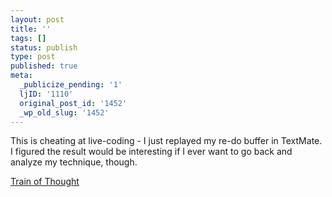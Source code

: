 ```yaml
---
layout: post
title: ''
tags: []
status: publish
type: post
published: true
meta:
  _publicize_pending: '1'
  ljID: '1110'
  original_post_id: '1452'
  _wp_old_slug: '1452'
---
```

This is cheating at live-coding - I just replayed my re-do buffer in TextMate.  I figured the result would be interesting if I ever want to go back and analyze my technique, though.

[Train of Thought](http://www.youtube.com/watch?v=Hrha3YKhrCM)
